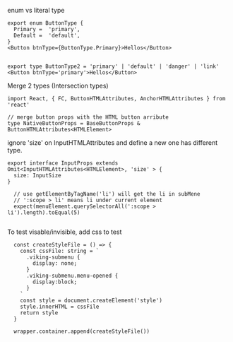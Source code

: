 
  enum vs literal type
```
export enum ButtonType {
  Primary =  'primary',
  Default =  'default',
}
<Button btnType={ButtonType.Primary}>Hellos</Button>


export type ButtonType2 = 'primary' | 'default' | 'danger' | 'link'
<Button btnType='primary'>Hellos</Button>
```


  Merge 2 types (Intersection types)
```
import React, { FC, ButtonHTMLAttributes, AnchorHTMLAttributes } from 'react'

// merge button props with the HTML button arribute
type NativeButtonProps = BaseButtonProps & ButtonHTMLAttributes<HTMLElement>
```

ignore 'size' on InputHTMLAttributes and define a new one has different type.
```
export interface InputProps extends Omit<InputHTMLAttributes<HTMLElement>, 'size' > {
  size: InputSize
}
```


```
  // use getElementByTagName('li') will get the li in subMene
  // ':scope > li' means li under current element
  expect(menuElement.querySelectorAll(':scope > li').length).toEqual(5)
 
```

To test visable/invisible, add css to test
```
  const createStyleFile = () => {
    const cssFile: string = `
      .viking-submenu {
        display: none;
      }
      .viking-submenu.menu-opened {
        display:block;
      }
    `
    const style = document.createElement('style')
    style.innerHTML = cssFile
    return style
  }

  wrapper.container.append(createStyleFile())
```